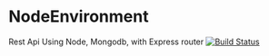 # NodeEnvironment
Rest Api Using Node, Mongodb, with Express router
[![Build Status](https://travis-ci.org/Bluebird2000/NodeEnvironment.svg?branch=master)](https://travis-ci.org/Bluebird2000/NodeEnvironment)
